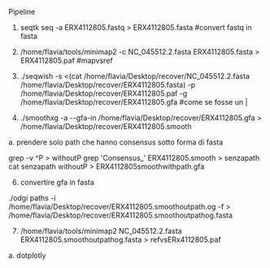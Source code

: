 Pipeline

1. seqtk seq -a ERX4112805.fastq > ERX4112805.fasta #convert fastq in fasta

2. /home/flavia/tools/minimap2 -c NC_045512.2.fasta ERX4112805.fasta > ERX4112805.paf
#mapvsref

3. ./seqwish -s <(cat /home/flavia/Desktop/recover/NC_045512.2.fasta /home/flavia/Desktop/recover/ERX4112805.fasta) -p /home/flavia/Desktop/recover/ERX4112805.paf -g /home/flavia/Desktop/recover/ERX4112805.gfa  #come se fosse un |

4. ./smoothxg -a --gfa-in /home/flavia/Desktop/recover/ERX4112805.gfa > /home/flavia/Desktop/recover/ERX4112805.smooth

a. prendere solo path che hanno consensus sotto forma di fasta

grep -v ^P > withoutP
grep 'Consensus_' ERX4112805.smooth > senzapath
cat senzapath withoutP > ERX4112805smoothwithpath.gfa

6. convertire gfa in fasta

./odgi paths -i /home/flavia/Desktop/recover/ERX4112805.smoothoutpath.og -f > /home/flavia/Desktop/recover/ERX4112805.smoothoutpathog.fasta


7. /home/flavia/tools/minimap2 NC_045512.2.fasta ERX4112805.smoothoutpathog.fasta > refvsERx4112805.paf

a. dotplotly

